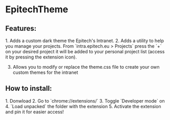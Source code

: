 # EpitechTheme
<h2>Features:</h2>
1. Adds a custom dark theme the Epitech's Intranet.
2. Adds a utility to help you manage your projects. From `intra.epitech.eu > Projects` press the `+` on your desired project
   it will be added to your personal project list (access it by pressing the extension icon).

3. Allows you to modify or replace the theme.css file to create your own custom themes for the intranet

<h2>How to install:</h2>
1. Donwload
2. Go to `chrome://extensions/`
3. Toggle `Developer mode` on
4. `Load unpacked` the folder with the extension
5. Activate the extension and pin it for easier access!
